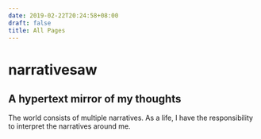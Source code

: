 ```yaml
---
date: 2019-02-22T20:24:58+08:00
draft: false
title: All Pages
---
```


# narrativesaw

## A hypertext mirror of my thoughts

The world consists of multiple narratives. As a life, I have the responsibility to interpret the narratives around me.